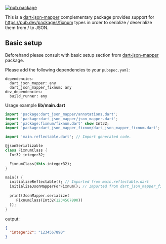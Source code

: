 [![pub package](https://img.shields.io/pub/v/dart_json_mapper_fixnum.svg)](https://pub.dartlang.org/packages/dart_json_mapper_fixnum)

This is a [dart-json-mapper][1] complementary package provides support for https://pub.dev/packages/fixnum types in order to serialize / deserialize them from / to JSON.
 
## Basic setup

Beforehand please consult with basic setup section from [dart-json-mapper][1] package. 

Please add the following dependencies to your `pubspec.yaml`:

```
dependencies:
  dart_json_mapper: any
  dart_json_mapper_fixnum: any
dev_dependencies:
  build_runner: any
```

Usage example
**lib/main.dart**
```dart
import 'package:dart_json_mapper/annotations.dart';
import 'package:dart_json_mapper/json_mapper.dart';
import 'package:fixnum/fixnum.dart' show Int32;
import 'package:dart_json_mapper_fixnum/dart_json_mapper_fixnum.dart';

import 'main.reflectable.dart'; // Import generated code.

@jsonSerializable
class FixnumClass {
  Int32 integer32;

  FixnumClass(this.integer32);
}

main() {
  initializeReflectable(); // Imported from main.reflectable.dart
  initializeJsonMapperForFixnum(); // Imported from dart_json_mapper_fixnum
  
  print(JsonMapper.serialize(
     FixnumClass(Int32(1234567890))
  ));
}
```
output:
```json
{
  "integer32": "1234567890"
}
```

[1]: https://github.com/k-paxian/dart-json-mapper